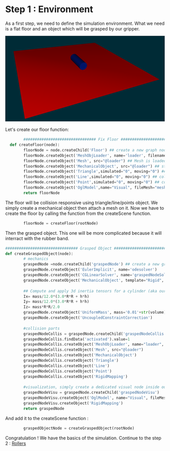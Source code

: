 
# Step 1 : Environment

As a first step, we need to define the simulation environment. What we need is a flat floor and an object which will be grasped by our gripper.

![Environment](../images/WGripper_Simulation_Environment.png)

Let's create our floor function:
```python
        ################################ Fix Floor ################################
  def createFloor(node):
        floorNode = node.createChild('Floor') ## create a new graph node dedicated to the floor
        floorNode.createObject('MeshObjLoader', name='loader', filename="mesh/floorFlat.obj", rotation="0 0 270", scale =5, translation="30 0 0") ## Mesh Obj loader will load the floorFlat.obj file and then we rotate/translate/scale 
        floorNode.createObject('Mesh', src="@loader") ## Mesh is loaded using the MeshObjLoader reference @loader
        floorNode.createObject('MechanicalObject', src="@loader") ## store the degrees of freedom of each nodes of the mesh
        floorNode.createObject('Triangle',simulated="0", moving="0") ## collision model will react with triangles
        floorNode.createObject('Line',simulated="0", moving="0") ## collision model will react with lines
        floorNode.createObject('Point',simulated="0", moving="0") ## collision model will react with points
        floorNode.createObject('OglModel',name="Visual", fileMesh="mesh/floorFlat.obj", color="1 0 0 1",rotation="0 0 270", scale =5, translation="30 0 0") ## The visual part using the floorFlat.obj available by default in sofa/share/mesh
        return floorNode
```
The floor will be collision responsive using triangle/line/points object. We simply create a mechanical object then attach a mesh on it. Now we have to create the floor by calling the function from the createScene function.

```python
        floorNode = createFloor(rootNode)
```

Then the grasped object. This one will be more complicated because it will interract with the rubber band. 
```python
################################ Grasped Object ###################################
def createGraspedObject(node):
        # mechanics
        graspedNode =node.createChild('graspedNode') ## create a new graph node for our grasped object
        graspedNode.createObject('EulerImplicit', name='odesolver')
        graspedNode.createObject('CGLinearSolver', name='graspedNodeSolver', iterations='25', tolerance='1e-05', threshold='1e-05')
        graspedNode.createObject('MechanicalObject', template="Rigid", scale="1", position='38 0 0 0 0 0 1')

        ## Compute and apply 3d inertia tensors for a cylinder (aka our graspedObject)
        Ix= mass/12.0*(3.0*R*R + h*h)
        Iy= mass/12.0*(3.0*R*R + h*h)
        Iz= mass*R*R/2.0
        graspedNode.createObject('UniformMass', mass='0.01'+str(volume)+' ' +str(Ix)+ ' 0 0 0 '+str(Ix)+' 0 0 0 '+str(Iz))
        graspedNode.createObject('UncoupledConstraintCorrection')

        #collision parts 
        graspedNodeCollis = graspedNode.createChild('graspedNodeCollis')
        graspedNodeCollis.findData('activated').value=1
        graspedNodeCollis.createObject('MeshObjLoader', name="loader", filename="mesh/cylinder_JD.obj", triangulate="true",  scale3d="300 300 2000", translation="0 0 -20") 
        graspedNodeCollis.createObject('Mesh', src="@loader") 
        graspedNodeCollis.createObject('MechanicalObject') 
        graspedNodeCollis.createObject('Triangle') 
        graspedNodeCollis.createObject('Line') 
        graspedNodeCollis.createObject('Point') 
        graspedNodeCollis.createObject('RigidMapping')

        #visualization, simply create a dedicated visual node inside our current node and use a mesh described by cylinder_JD.obj. Map mesh points to the mechanical object using RigidMapping
        graspedNodeVisu = graspedNode.createChild('graspedNodeVisu')
        graspedNodeVisu.createObject('OglModel', name="Visual", fileMesh="mesh/cylinder_JD.obj", color="0.0 0.1 0.5", scale3d="300 300 2000" , translation="0 0 -20")
        graspedNodeVisu.createObject('RigidMapping')
        return graspedNode
```

And add it to the createScene function : 

```python
        graspedObjectNode = createGraspedObject(rootNode)
```
Congratulation ! We have the basics of the simulation. Continue to the step 2 : [Rollers](simulationRollers.md) 
